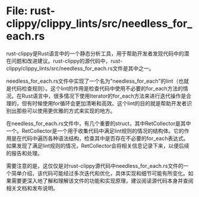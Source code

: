 # File: rust-clippy/clippy_lints/src/needless_for_each.rs

rust-clippy是Rust语言中的一个静态分析工具，用于帮助开发者发现代码中的潜在问题和改进建议。rust-clippy的源代码中，rust-clippy/clippy_lints/src/needless_for_each.rs文件是其中之一。

needless_for_each.rs文件中实现了一个名为"needless_for_each"的lint（也就是代码检查规则）。这个lint的作用是检查代码中使用不必要的for_each方法的情况。在Rust语言中，很多情况下使用Iterator的for_each方法来进行迭代操作是合理的，但有时候使用for循环会更加清晰和高效。这个lint的目的就是帮助开发者识别出那些可以使用更优雅的方式来实现的地方。

在needless_for_each.rs文件中，有几个重要的struct，其中RetCollector是其中一个。RetCollector是一个用于收集代码中满足lint规则的情况的结构体。它的作用是在代码中遍历各种语法结构，检查其中是否存在不必要的for_each表达式。如果发现了满足lint规则的情况，RetCollector会将相关信息记录下来，以便后续的报告和处理。

需要注意的是，这仅仅是对rust-clippy源代码中needless_for_each.rs文件的一个简单介绍，该代码可能经过多次迭代和优化，具体实现和细节可能有所变化。如果需要更深入地了解和理解该文件的功能和实现原理，建议阅读源代码本身并查阅相关文档和发布说明。

